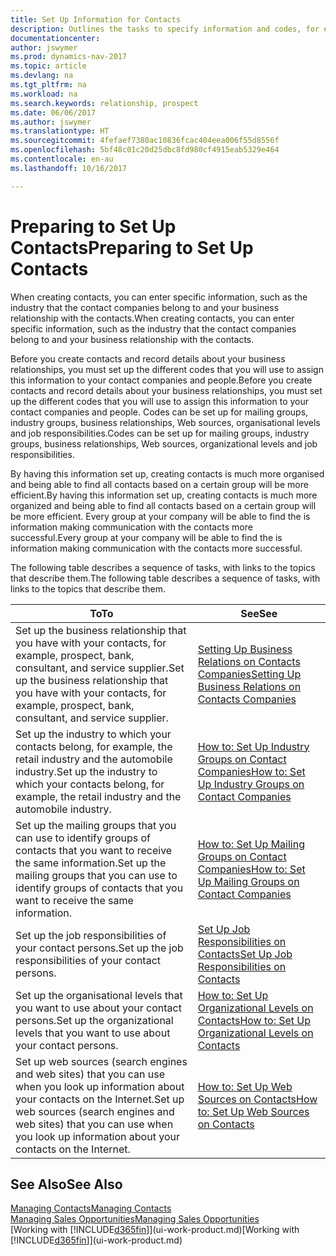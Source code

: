 ```yaml
---
title: Set Up Information for Contacts
description: Outlines the tasks to specify information and codes, for example, about industry groups and business relationships, before you set up contacts.
documentationcenter: 
author: jswymer
ms.prod: dynamics-nav-2017
ms.topic: article
ms.devlang: na
ms.tgt_pltfrm: na
ms.workload: na
ms.search.keywords: relationship, prospect
ms.date: 06/06/2017
ms.author: jswymer
ms.translationtype: HT
ms.sourcegitcommit: 4fefaef7380ac10836fcac404eea006f55d8556f
ms.openlocfilehash: 5bf48c01c20d25dbc8fd980cf4915eab5329e464
ms.contentlocale: en-au
ms.lasthandoff: 10/16/2017

---
```

# <a name="preparing-to-set-up-contacts"></a><span data-ttu-id="e820c-103">Preparing to Set Up Contacts</span><span class="sxs-lookup"><span data-stu-id="e820c-103">Preparing to Set Up Contacts</span></span>
<span data-ttu-id="e820c-104">When creating contacts, you can enter specific information, such as the industry that the contact companies belong to and your business relationship with the contacts.</span><span class="sxs-lookup"><span data-stu-id="e820c-104">When creating contacts, you can enter specific information, such as the industry that the contact companies belong to and your business relationship with the contacts.</span></span>

<span data-ttu-id="e820c-105">Before you create contacts and record details about your business relationships, you must set up the different codes that you will use to assign this information to your contact companies and people.</span><span class="sxs-lookup"><span data-stu-id="e820c-105">Before you create contacts and record details about your business relationships, you must set up the different codes that you will use to assign this information to your contact companies and people.</span></span> <span data-ttu-id="e820c-106">Codes can be set up for mailing groups, industry groups, business relationships, Web sources, organisational levels and job responsibilities.</span><span class="sxs-lookup"><span data-stu-id="e820c-106">Codes can be set up for mailing groups, industry groups, business relationships, Web sources, organizational levels and job responsibilities.</span></span>

<span data-ttu-id="e820c-107">By having this information set up, creating contacts is much more organised and being able to find all contacts based on a certain group will be more efficient.</span><span class="sxs-lookup"><span data-stu-id="e820c-107">By having this information set up, creating contacts is much more organized and being able to find all contacts based on a certain group will be more efficient.</span></span> <span data-ttu-id="e820c-108">Every group at your company will be able to find the is information making communication with the contacts more successful.</span><span class="sxs-lookup"><span data-stu-id="e820c-108">Every group at your company will be able to find the is information making communication with the contacts more successful.</span></span>

<span data-ttu-id="e820c-109">The following table describes a sequence of tasks, with links to the topics that describe them.</span><span class="sxs-lookup"><span data-stu-id="e820c-109">The following table describes a sequence of tasks, with links to the topics that describe them.</span></span> 

| <span data-ttu-id="e820c-110">To</span><span class="sxs-lookup"><span data-stu-id="e820c-110">To</span></span> | <span data-ttu-id="e820c-111">See</span><span class="sxs-lookup"><span data-stu-id="e820c-111">See</span></span> |
| --- | --- |
| <span data-ttu-id="e820c-112">Set up the business relationship that you have with your contacts, for example, prospect, bank, consultant, and service supplier.</span><span class="sxs-lookup"><span data-stu-id="e820c-112">Set up the business relationship that you have with your contacts, for example, prospect, bank, consultant, and service supplier.</span></span> |[<span data-ttu-id="e820c-113">Setting Up Business Relations on Contacts Companies</span><span class="sxs-lookup"><span data-stu-id="e820c-113">Setting Up Business Relations on Contacts Companies</span></span>](marketing-business-relations.md) |
| <span data-ttu-id="e820c-114">Set up the industry to which your contacts belong, for example, the retail industry and the automobile industry.</span><span class="sxs-lookup"><span data-stu-id="e820c-114">Set up the industry to which your contacts belong, for example, the retail industry and the automobile industry.</span></span> |[<span data-ttu-id="e820c-115">How to: Set Up Industry Groups on Contact Companies</span><span class="sxs-lookup"><span data-stu-id="e820c-115">How to: Set Up Industry Groups on Contact Companies</span></span>](marketing-industry-groups.md) |
| <span data-ttu-id="e820c-116">Set up the mailing groups that you can use to identify groups of contacts that you want to receive the same information.</span><span class="sxs-lookup"><span data-stu-id="e820c-116">Set up the mailing groups that you can use to identify groups of contacts that you want to receive the same information.</span></span> |[<span data-ttu-id="e820c-117">How to: Set Up Mailing Groups on Contact Companies</span><span class="sxs-lookup"><span data-stu-id="e820c-117">How to: Set Up Mailing Groups on Contact Companies</span></span>](marketing-mailing-groups.md) |
| <span data-ttu-id="e820c-118">Set up the job responsibilities of your contact persons.</span><span class="sxs-lookup"><span data-stu-id="e820c-118">Set up the job responsibilities of your contact persons.</span></span> |[<span data-ttu-id="e820c-119">Set Up Job Responsibilities on Contacts</span><span class="sxs-lookup"><span data-stu-id="e820c-119">Set Up Job Responsibilities on Contacts</span></span>](marketing-job-responsibilities.md) |
| <span data-ttu-id="e820c-120">Set up the organisational levels that you want to use about your contact persons.</span><span class="sxs-lookup"><span data-stu-id="e820c-120">Set up the organizational levels that you want to use about your contact persons.</span></span> |[<span data-ttu-id="e820c-121">How to: Set Up Organizational Levels on Contacts</span><span class="sxs-lookup"><span data-stu-id="e820c-121">How to: Set Up Organizational Levels on Contacts</span></span>](marketing-organizational-levels.md) |
| <span data-ttu-id="e820c-122">Set up web sources (search engines and web sites) that you can use when you look up information about your contacts on the Internet.</span><span class="sxs-lookup"><span data-stu-id="e820c-122">Set up web sources (search engines and web sites) that you can use when you look up information about your contacts on the Internet.</span></span> |[<span data-ttu-id="e820c-123">How to: Set Up Web Sources on Contacts</span><span class="sxs-lookup"><span data-stu-id="e820c-123">How to: Set Up Web Sources on Contacts</span></span>](marketing-web-sources.md) |

## <a name="see-also"></a><span data-ttu-id="e820c-124">See Also</span><span class="sxs-lookup"><span data-stu-id="e820c-124">See Also</span></span>
[<span data-ttu-id="e820c-125">Managing Contacts</span><span class="sxs-lookup"><span data-stu-id="e820c-125">Managing Contacts</span></span>](marketing-contacts.md)  
[<span data-ttu-id="e820c-126">Managing Sales Opportunities</span><span class="sxs-lookup"><span data-stu-id="e820c-126">Managing Sales Opportunities</span></span>](marketing-manage-sales-opportunities.md)  
<span data-ttu-id="e820c-127">[Working with [!INCLUDE[d365fin](includes/d365fin_md.md)]](ui-work-product.md)</span><span class="sxs-lookup"><span data-stu-id="e820c-127">[Working with [!INCLUDE[d365fin](includes/d365fin_md.md)]](ui-work-product.md)</span></span>

